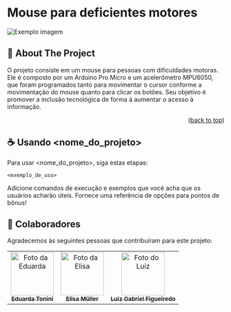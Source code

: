 # Mouse para deficientes motores

<img src="imagem.png" alt="Exemplo imagem">

## 🚀 About The Project

O projeto consiste em um mouse para pessoas com dificuldades motoras. Ele é composto por um Arduino Pro Micro e um acelerômetro MPU6050, que foram programados tanto para movimentar o cursor conforme a movimentação do mouse quanto para clicar os botões. Seu objetivo é promover a inclusão tecnológica de forma à aumentar o acesso à informação.

<p align="right">(<a href="#readme-top">back to top</a>)</p>


## ☕ Usando <nome_do_projeto>

Para usar <nome_do_projeto>, siga estas etapas:

```
<exemplo_de_uso>
```

Adicione comandos de execução e exemplos que você acha que os usuários acharão úteis. Fornece uma referência de opções para pontos de bônus!


## 🤝 Colaboradores

Agradecemos às seguintes pessoas que contribuíram para este projeto:

<table>
  <tr>
    <td align="center">
      <a href="#" title="Eduarda">
        <img src="https://avatars.githubusercontent.com/u/142348902?v=4" width="100px;" alt="Foto da Eduarda"/><br>
        <sub>
          <b>Eduarda Tonini</b>
        </sub>
      </a>
    </td>
    <td align="center">
      <a href="#" title="Elisa">
        <img src="https://avatars.githubusercontent.com/u/136653897?v=4" width="100px;" alt="Foto da Elisa"/><br>
        <sub>
          <b>Elisa Müller</b>
        </sub>
      </a>
    </td>
    <td align="center">
      <a href="#" title="Luiz">
        <img src="https://avatars.githubusercontent.com/u/91852564?v=4" width="100px;" alt="Foto do Luiz"/><br>
        <sub>
          <b>Luiz Gabriel Figueiredo</b>
        </sub>
      </a>
    </td>
  </tr>
</table>

